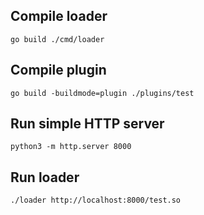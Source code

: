 ## Compile loader
```
go build ./cmd/loader
```

## Compile plugin
```
go build -buildmode=plugin ./plugins/test
```

## Run simple HTTP server
```
python3 -m http.server 8000
```

## Run loader
```
./loader http://localhost:8000/test.so
```